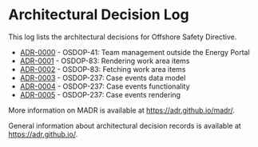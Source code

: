 # Architectural Decision Log

This log lists the architectural decisions for Offshore Safety Directive.

<!-- adrlog -- Regenerate the content by using "npx adr-log -d documentation/adr/ -i" at the root. -->

* [ADR-0000](0000-team-management-outside-energy-portal.md) - OSDOP-41: Team management outside the Energy Portal
* [ADR-0001](0001-work-area-item-rendering.md) - OSDOP-83: Rendering work area items
* [ADR-0002](0002-work-area-item-fetching.md) - OSDOP-83: Fetching work area items
* [ADR-0003](0003-case-events-data-model.md) - OSDOP-237: Case events data model
* [ADR-0004](0004-case-events-functionality.md) - OSDOP-237: Case events functionality
* [ADR-0005](0005-case-events-rendering.md) - OSDOP-237: Case events rendering

<!-- adrlogstop -->

More information on MADR is available at <https://adr.github.io/madr/>.

General information about architectural decision records is available at <https://adr.github.io/>.